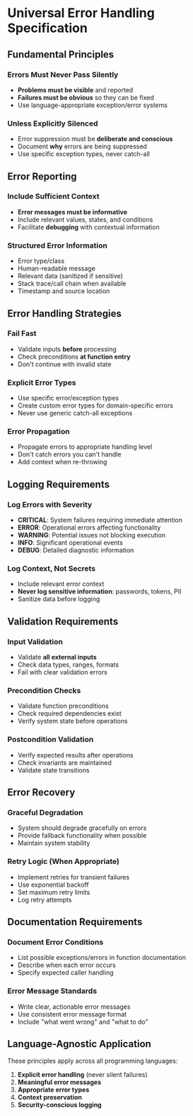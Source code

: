 # Universal Error Handling Specification

## Fundamental Principles

### Errors Must Never Pass Silently
- **Problems must be visible** and reported
- **Failures must be obvious** so they can be fixed
- Use language-appropriate exception/error systems

### Unless Explicitly Silenced
- Error suppression must be **deliberate and conscious**
- Document **why** errors are being suppressed
- Use specific exception types, never catch-all

## Error Reporting

### Include Sufficient Context
- **Error messages must be informative**
- Include relevant values, states, and conditions
- Facilitate **debugging** with contextual information

### Structured Error Information
- Error type/class
- Human-readable message
- Relevant data (sanitized if sensitive)
- Stack trace/call chain when available
- Timestamp and source location

## Error Handling Strategies

### Fail Fast
- Validate inputs **before** processing
- Check preconditions **at function entry**
- Don't continue with invalid state

### Explicit Error Types
- Use specific error/exception types
- Create custom error types for domain-specific errors
- Never use generic catch-all exceptions

### Error Propagation
- Propagate errors to appropriate handling level
- Don't catch errors you can't handle
- Add context when re-throwing

## Logging Requirements

### Log Errors with Severity
- **CRITICAL**: System failures requiring immediate attention
- **ERROR**: Operational errors affecting functionality
- **WARNING**: Potential issues not blocking execution
- **INFO**: Significant operational events
- **DEBUG**: Detailed diagnostic information

### Log Context, Not Secrets
- Include relevant error context
- **Never log sensitive information**: passwords, tokens, PII
- Sanitize data before logging

## Validation Requirements

### Input Validation
- Validate **all external inputs**
- Check data types, ranges, formats
- Fail with clear validation errors

### Precondition Checks
- Validate function preconditions
- Check required dependencies exist
- Verify system state before operations

### Postcondition Validation
- Verify expected results after operations
- Check invariants are maintained
- Validate state transitions

## Error Recovery

### Graceful Degradation
- System should degrade gracefully on errors
- Provide fallback functionality when possible
- Maintain system stability

### Retry Logic (When Appropriate)
- Implement retries for transient failures
- Use exponential backoff
- Set maximum retry limits
- Log retry attempts

## Documentation Requirements

### Document Error Conditions
- List possible exceptions/errors in function documentation
- Describe when each error occurs
- Specify expected caller handling

### Error Message Standards
- Write clear, actionable error messages
- Use consistent error message format
- Include "what went wrong" and "what to do"

## Language-Agnostic Application

These principles apply across all programming languages:

1. **Explicit error handling** (never silent failures)
2. **Meaningful error messages**
3. **Appropriate error types**
4. **Context preservation**
5. **Security-conscious logging**
